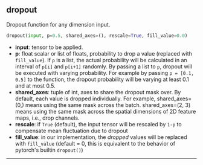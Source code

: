 ## dropout
Dropout function for any dimension input.
```python
dropout(input, p=0.5, shared_axes=(), rescale=True, fill_value=0.0)
```
* **input**: tensor to be applied.
* **p**: float scalar or list of floats, probability to drop a value (replaced with `fill_value`). If `p` is a list, the actual probability will be calculated in an interval of `p[i]` and `p[i+1]` randomly. By passing a list to `p`, dropout will be executed with varying probability. For example by passing `p = [0.1, 0.5]` to the function, the dropout probability will be varying at least 0.1 and at most 0.5.
* **shared_axes**: tuple of int, axes to share the dropout mask over. By default, each value is dropped individually. For example, shared_axes=(0,) means using the same mask across the batch. shared_axes=(2, 3) means using the same mask across the spatial dimensions of 2D feature maps, i.e., drop channels.
* **rescale**: if `True` (default), the input tensor will be rescaled by `1-p` to compensate mean fluctuation due to dropout
* **fill_value**: in our implementation, the *dropped* values will be replaced with `fill_value` (default = 0, this is equivalent to the behavior of pytorch's builtin `dropout()`)
_______________________________________________________________________

